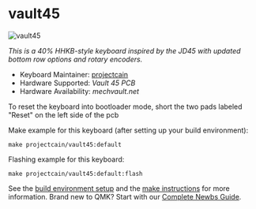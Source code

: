 # vault45

![vault45](https://imgur.com/a/ShWl4h8)

*This is a 40% HHKB-style keyboard inspired by the JD45 with updated bottom row options and rotary encoders.*

* Keyboard Maintainer: [projectcain](https://github.com/projectcain)
* Hardware Supported: *Vault 45 PCB*
* Hardware Availability: *mechvault.net*

To reset the keyboard into bootloader mode, short the two pads labeled "Reset" on the left side of the pcb

Make example for this keyboard (after setting up your build environment):

    make projectcain/vault45:default

Flashing example for this keyboard:

    make projectcain/vault45:default:flash

See the [build environment setup](https://docs.qmk.fm/#/getting_started_build_tools) and the [make instructions](https://docs.qmk.fm/#/getting_started_make_guide) for more information. Brand new to QMK? Start with our [Complete Newbs Guide](https://docs.qmk.fm/#/newbs).
